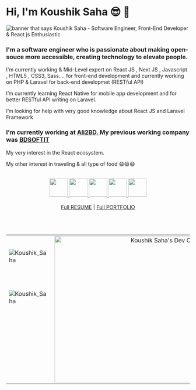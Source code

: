 # Hi, I'm Koushik Saha 😎 🖖

<img src="https://i.postimg.cc/J4J6y2Hg/Koushik-Saha-3.png" alt="banner that says Koushik Saha - Software Engineer, Front-End Developer & React js Enthusiastic">

### I'm a software engineer who is passionate about making open-souce more accessible, creating technology to elevate people. 

I'm currently working & Mid-Level expert on React JS , Next JS , Javascript , HTML5 , CSS3, Sass.... for front-end development and currently working on PHP & Laravel for back-end developmet (RESTful API) 

I’m currently learning React Native for mobile app development and for better RESTful API writing on Laravel.

I’m looking for help with very good knowledge about React JS and Laravel Framework 

### I'm currently working at <a href="https://ali2bd.com/">Ali2BD. </a> My previous working company was <a href="https://bdsoftit.com/">BDSOFTIT </a> 

My very interest in the React ecosystem.

My other interest in traveling & all type of food 😄😄😄 <br /> <br />
<div align="center"><a href="https://bitbucket.org/Koushik666/"><img src="https://i.postimg.cc/c497Xqt6/bitbucket.png" width="50" height="50"> </a> <a href="https://github.com/Koushik-Saha"><img src="https://i.postimg.cc/25cVfmmB/github.png" width="50" height="50"> </a> <a href="https://www.linkedin.com/in/koushik-saha20/"><img src="https://i.postimg.cc/TwKhdSYN/linkedin.png" width="50" height="50"> </a> <a href="https://stackoverflow.com/users/4700694/koushik-saha"><img src="https://i.postimg.cc/134zc2Dm/stack-overflow.png" width="50" height="50"> </a> <a href="https://www.facebook.com/KoushikSaha678/"><img src="https://i.postimg.cc/brbJbtnQ/facebook.png" width="50" height="50"> </a>
</div><br/>
<div align="center"><a href="https://koushik-saha.github.io/"> Full RESUME</a> | <a href="https://modern-portfolio-lilac.vercel.app/"> Full PORTFOLIO</a></div>
<br/>
<br/>
<br/>
<table>
  <tr>
    <td valign="top">
        <p>&nbsp;<img align="center" src="https://github-readme-stats.vercel.app/api?username=Koushik-Saha&show_icons=true&locale=en&theme=radical" alt="Koushik_Saha" /></p><br/>
            <p>&nbsp;<img align="center" src="https://github-readme-stats.vercel.app/api/top-langs/?username=Koushik-Saha&langs_count=8" alt="Koushik_Saha" /></p>
    </td>
    <td valign="top" align="right">
        <a href="https://app.daily.dev/koushik1995"><img src="https://api.daily.dev/devcards/112a3e4847a742fca1f719f85d2f9c09.png?r=gup" width="400" alt="Koushik Saha's Dev Card"/></a>
    </td>
  </tr>
</table>
